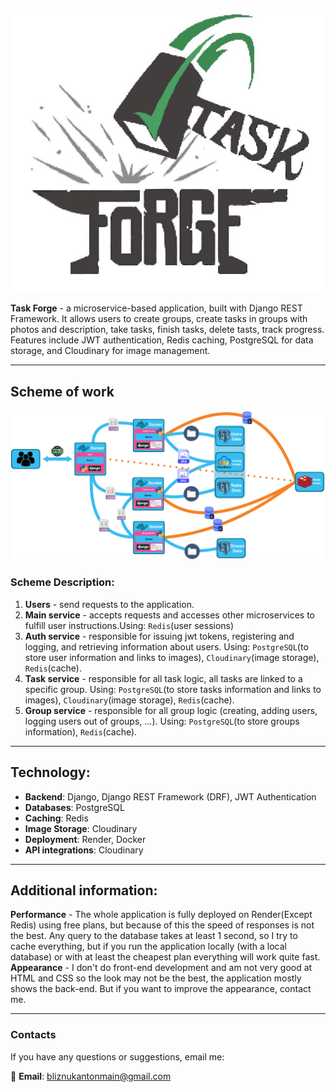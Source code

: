 
![TaskForge Logo](README_IMAGES/logo.jpg)

**Task Forge** - a microservice-based application, built with Django REST Framework. It allows users to create groups, create tasks in groups with photos and description, take tasks, finish tasks, delete tasts, track progress. Features include JWT authentication, Redis caching, PostgreSQL for data storage, and Cloudinary for image management.

---
## **Scheme of work**
![scheme](README_IMAGES/scheme.jpg)
### Scheme Description:
1. **Users** - send requests to the application.
2. **Main service** - accepts requests and accesses other microservices to fulfill user instructions.Using: `Redis`(user sessions)
3. **Auth service**	- responsible for issuing jwt tokens, registering and logging, and retrieving information about users. Using: `PostgreSQL`(to store user information and links to images), `Cloudinary`(image storage), `Redis`(cache).
4. **Task service** - responsible for all task logic, all tasks are linked to a specific group. Using: `PostgreSQL`(to store tasks information and links to images), `Cloudinary`(image storage), `Redis`(cache).
5. **Group service** - responsible for all group logic (creating, adding users, logging users out of groups, ...). Using: `PostgreSQL`(to store groups information), `Redis`(cache).

---
## **Technology:**
- **Backend**: Django, Django REST Framework (DRF), JWT Authentication  
- **Databases**: PostgreSQL  
- **Caching**: Redis  
- **Image Storage**: Cloudinary  
- **Deployment**: Render, Docker  
- **API integrations**: Cloudinary

---
## Additional information:
**Performance** - The whole application is fully deployed on Render(Except Redis) using free plans, but because of this the speed of responses is not the best. Any query to the database takes at least 1 second, so I try to cache everything, but if you run the application locally (with a local database) or with at least the cheapest plan everything will work quite fast. 
**Appearance** - I don't do front-end development and am not very good at HTML and CSS so the look may not be the best, the application mostly shows the back-end. But if you want to improve the appearance, contact me.

---
### **Contacts**
If you have any questions or suggestions, email me:

📧 **Email**: bliznukantonmain@gmail.com

